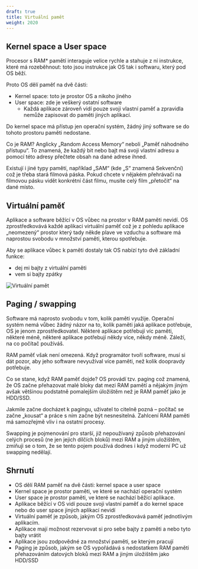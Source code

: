 ```yaml
---
draft: true
title: Virtuální pamět
weight: 2020
---
```


## Kernel space a User space

Procesor s RAM* pamětí interaguje velice rychle a stahuje z ní instrukce, které má rozeběhnout: toto jsou instrukce jak OS tak i softwaru, který pod OS běží.

Proto OS dělí paměť na dvě části:

- Kernel space: toto je prostor OS a nikoho jiného
- User space: zde je veškerý ostatní software
  - Každá aplikace zároveň vidí pouze svoji vlastní paměť a zpravidla nemůže zapisovat do paměti jiných aplikací.

Do kernel space má přístup jen operační systém, žádný jiný software se do tohoto prostoru paměti nedostane.

<div class="note1">

Co je RAM? Anglicky „Random Access Memory“ neboli „Paměť náhodného přístupu“. To znamená, že každý bit nebo bajt má svoji vlastní adresu a pomocí této adresy přečtete obsah na dané adrese ihned.

Existují i jiné typy pamětí, například „SAM“ (kde „S“ znamená Sekvenční) což je třeba stará filmová páska. Pokud chcete v nějakém přehrávači na filmovou pásku vidět konkrétní část filmu, musíte celý film „přetočit“ na dané místo.

</div>

## Virtuální paměť

Aplikace a software běžící v OS vůbec na prostor v RAM paměti nevidí. OS zprostředkovává každé aplikaci virtuální paměť což je z pohledu aplikace „neomezený“ prostor který tady někde plave ve vzduchu a software má naprostou svobodu v množství paměti, kterou spotřebuje.

Aby se aplikace vůbec k paměti dostaly tak OS nabízí tyto dvě základní funkce:

- dej mi bajty z virtuální paměti
- vem si bajty zpátky

![Virtuální pamět](/jak-se-stat-ajtakem/os-vrstva/virtual-mem.png)

## Paging / swapping

Software má naprosto svobodu v tom, kolik paměti využije. Operační systém nemá vůbec žádný názor na to, kolik paměti jaká aplikace potřebuje, OS je jenom zprostředkovatel. Některé aplikace potřebují víc paměti, některé méně, některé aplikace potřebují někdy více, někdy méně. Záleží, na co počítač používáš.

RAM paměť však není omezená. Když programátor tvoří software, musí si dát pozor, aby jeho software nevyužíval více paměti, než kolik doopravdy potřebuje.

Co se stane, když RAM paměť dojde? OS provádí tzv. paging což znamená, že OS začne přehazovat malé bloky dat mezi RAM pamětí a nějakým jiným avšak většinou podstatně pomalejším úložištěm než je RAM paměť jako je HDD/SSD.

Jakmile začne docházet k pagingu, uživatel to citelně pozná – počítač se začne „kousat“ a práce s ním začne být nesnesitelná. Zahlcení RAM paměti má samozřejmě vliv i na ostatní procesy.

Swapping je pojmenování pro starší, již nepoužívaný způsob přehazování celých procesů (ne jen jejich dílčích bloků) mezi RAM a jiným uložištěm, zmiňuji se o tom, že se tento pojem používá dodnes i když moderní PC už swapping nedělají.

## Shrnutí

- OS dělí RAM paměť na dvě části: kernel space a user space
- Kernel space je prostor paměti, ve které se nachází operační systém
- User space je prostor paměti, ve které se nachází běžící aplikace.
- Aplikace běžící v OS vidí pouze svoji vlastní paměť a do kernel space nebo do user space jiných aplikací nevidí
- Virtuální paměť je způsob, jakým OS zprostředkovává paměť jednotlivým aplikacím.
- Aplikace mají možnost rezervovat si pro sebe bajty z paměti a nebo tyto bajty vrátit
- Aplikace jsou zodpovědné za množství paměti, se kterým pracují
- Paging je způsob, jakým se OS vypořádává s nedostatkem RAM paměti přehazováním datových bloků mezi RAM a jiným úložištěm jako HDD/SSD